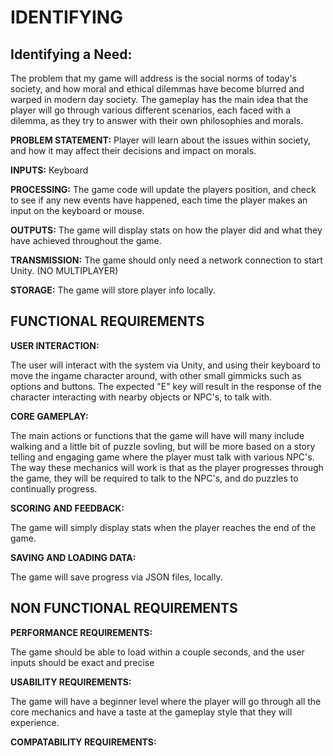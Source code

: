 # IDENTIFYING

## **Identifying a Need:** 

The problem that my game will address is the social norms of today's society, and how moral and ethical dilemmas have become blurred and warped in modern day society. The gameplay has the main idea that the player will go through various different scenarios, each faced with a dilemma, as they try to answer with their own philosophies and morals.   

**PROBLEM STATEMENT:** Player will learn about the issues within society, and how it may affect their decisions and impact on morals. 

**INPUTS:** Keyboard

**PROCESSING:** The game code will update the players position, and check to see if any new events have happened, each time the player makes an input on the keyboard or mouse.

**OUTPUTS:** The game will display stats on how the player did and what they have achieved throughout the game.

**TRANSMISSION:** The game should only need a network connection to start Unity. (NO MULTIPLAYER)

**STORAGE:** The game will store player info locally.



## FUNCTIONAL REQUIREMENTS

**USER INTERACTION:** 

The user will interact with the system via Unity, and using their keyboard to move the ingame character around, with other small gimmicks such as options and buttons. The expected "E" key will result in the response of the character interacting with nearby objects or NPC's, to talk with.

**CORE GAMEPLAY:**

The main actions or functions that the game will have will many include walking and a little bit of puzzle sovling, but will be more based on a story telling and engaging game where the player must talk with various NPC's. The way these mechanics will work is that as the player progresses through the game, they will be required to talk to the NPC's, and do puzzles to continually progress.

**SCORING AND FEEDBACK:**

The game will simply display stats when the player reaches the end of the game.

**SAVING AND LOADING DATA:**

The game will save progress via JSON files, locally.


## NON FUNCTIONAL REQUIREMENTS

**PERFORMANCE REQUIREMENTS:**

The game should be able to load within a couple seconds, and the user inputs should be exact and precise

**USABILITY REQUIREMENTS:**

The game will have a beginner level where the player will go through all the core mechanics and have a taste at the gameplay style that they will experience.

**COMPATABILITY REQUIREMENTS:**








